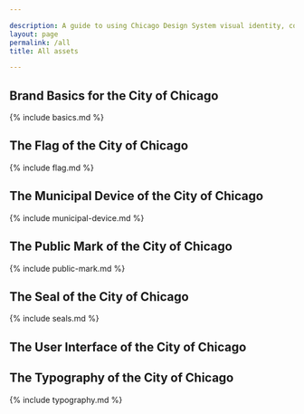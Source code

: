 ```yaml
---

description: A guide to using Chicago Design System visual identity, code, and methods.
layout: page
permalink: /all
title: All assets

---
```


## Brand Basics for the City of Chicago
{% include basics.md %}

## The Flag of the City of Chicago
{% include flag.md %}

## The Municipal Device of the City of Chicago
{% include municipal-device.md %}

## The Public Mark of the City of Chicago
{% include public-mark.md %}

## The Seal of the City of Chicago
{% include seals.md %}

## The User Interface of the City of Chicago



## The Typography of the City of Chicago
{% include typography.md %}
